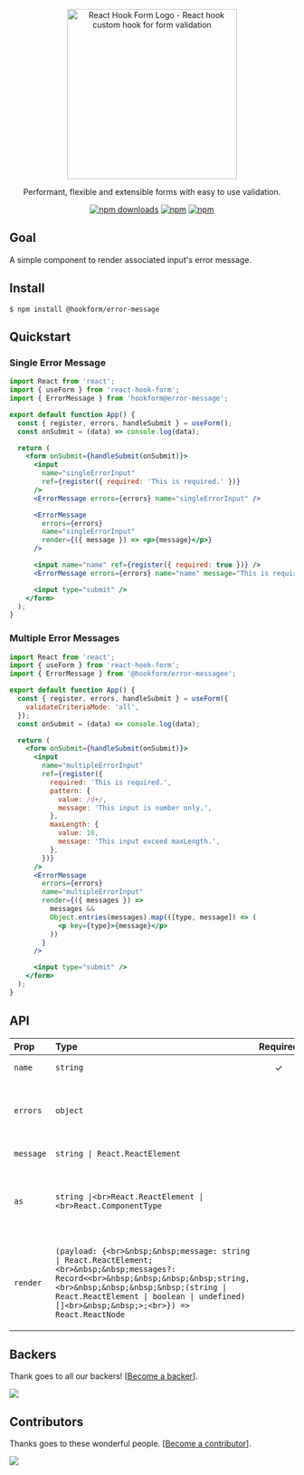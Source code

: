 <div align="center">
    <p align="center">
        <a href="https://react-hook-form.com" title="React Hook Form - Simple React forms validation">
            <img src="https://raw.githubusercontent.com/bluebill1049/react-hook-form/master/website/logo.png" alt="React Hook Form Logo - React hook custom hook for form validation" width="300px" />
        </a>
    </p>
</div>

<p align="center">Performant, flexible and extensible forms with easy to use validation.</p>

<div align="center">

[![npm downloads](https://img.shields.io/npm/dm/error-message.svg?style=for-the-badge)](https://www.npmjs.com/package/@hookform/error-message)
[![npm](https://img.shields.io/npm/dt/@hookform/error-message.svg?style=for-the-badge)](https://www.npmjs.com/package/@hookform/error-message)
[![npm](https://img.shields.io/bundlephobia/minzip/@hookform/error-message?style=for-the-badge)](https://bundlephobia.com/result?p=@hookform/error-message)

</div>

## Goal

A simple component to render associated input's error message.

## Install

```
$ npm install @hookform/error-message
```

## Quickstart

### Single Error Message

```jsx
import React from 'react';
import { useForm } from 'react-hook-form';
import { ErrorMessage } from 'hookform@error-message';

export default function App() {
  const { register, errors, handleSubmit } = useForm();
  const onSubmit = (data) => console.log(data);

  return (
    <form onSubmit={handleSubmit(onSubmit)}>
      <input
        name="singleErrorInput"
        ref={register({ required: 'This is required.' })}
      />
      <ErrorMessage errors={errors} name="singleErrorInput" />

      <ErrorMessage
        errors={errors}
        name="singleErrorInput"
        render={({ message }) => <p>{message}</p>}
      />

      <input name="name" ref={register({ required: true })} />
      <ErrorMessage errors={errors} name="name" message="This is required" />

      <input type="submit" />
    </form>
  );
}
```

### Multiple Error Messages

```jsx
import React from 'react';
import { useForm } from 'react-hook-form';
import { ErrorMessage } from '@hookform/error-messagee';

export default function App() {
  const { register, errors, handleSubmit } = useForm({
    validateCriteriaMode: 'all',
  });
  const onSubmit = (data) => console.log(data);

  return (
    <form onSubmit={handleSubmit(onSubmit)}>
      <input
        name="multipleErrorInput"
        ref={register({
          required: 'This is required.',
          pattern: {
            value: /d+/,
            message: 'This input is number only.',
          },
          maxLength: {
            value: 10,
            message: 'This input exceed maxLength.',
          },
        })}
      />
      <ErrorMessage
        errors={errors}
        name="multipleErrorInput"
        render={({ messages }) =>
          messages &&
          Object.entries(messages).map(([type, message]) => (
            <p key={type}>{message}</p>
          ))
        }
      />

      <input type="submit" />
    </form>
  );
}
```

## API

| Prop      | Type                                                                                                                                                                                                                                                                    | Required | Description                                                                                                                                                                        |
| :-------- | :---------------------------------------------------------------------------------------------------------------------------------------------------------------------------------------------------------------------------------------------------------------------- | :------: | :--------------------------------------------------------------------------------------------------------------------------------------------------------------------------------- |
| `name`    | `string`                                                                                                                                                                                                                                                                |    ✓     | associated field name.                                                                                                                                                             |
| `errors`  | `object`                                                                                                                                                                                                                                                                |          | errors object from React Hook Form. It's optional if you are using `FormProvider`.                                                                                                 |
| `message` | `string \| React.ReactElement`                                                                                                                                                                                                                                          |          | inline error message.                                                                                                                                                              |
| `as`      | `string \|<br>React.ReactElement \| <br>React.ComponentType`                                                                                                                                                                                                            |          | Wrapper component or HTML tag. eg: `as="p"`, `as={<p />}` or `as={CustomComponent}`                                                                                                |
| `render`  | `(payload: {<br>&nbsp;&nbsp;message: string \| React.ReactElement;<br>&nbsp;&nbsp;messages?: Record<<br>&nbsp;&nbsp;&nbsp;&nbsp;string,<br>&nbsp;&nbsp;&nbsp;&nbsp;(string \| React.ReactElement \| boolean \| undefined)[]<br>&nbsp;&nbsp;>;<br>}) => React.ReactNode` |          | This is a [render prop](https://reactjs.org/docs/render-props.html) for rendering error message or messages. <br>Note: you need to set `criteriaMode` to `all` for using messages. |

## Backers

Thank goes to all our backers! [[Become a backer](https://opencollective.com/react-hook-form#backer)].

<a href="https://opencollective.com/react-hook-form#backers">
    <img src="https://opencollective.com/react-hook-form/backers.svg?width=950" />
</a>

## Contributors

Thanks goes to these wonderful people. [[Become a contributor](CONTRIBUTING.md)].

<a href="https://github.com/react-hook-form/react-hook-form/graphs/contributors">
    <img src="https://opencollective.com/react-hook-form/contributors.svg?width=950" />
</a>
